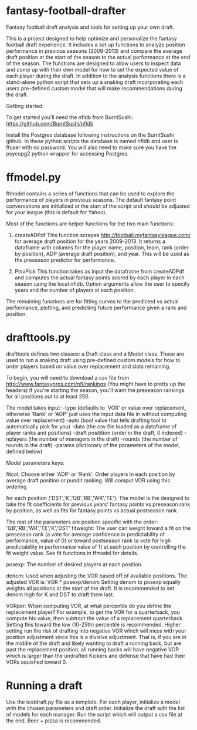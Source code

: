fantasy-football-drafter
========================

Fantasy football draft analysis and tools for setting up your own draft.

This is a project designed to help optimize and personalize the fantasy
football draft experience.  It includes a set up functions to analyze
position performance in previous seasons (2009-2013) and compare the
average draft position at the start of the season to the actual
performance at the end of the season. The functions are designed to
allow users to inspect data and come up with their own model for how to
set the expected value of each player during the draft. In addition to
the analysis functions there is a stand-alone python script that sets up
a snaking draft incorporating each users pre-defined custom model that
will make recommendations during the draft.



Getting started:

To get started you'll need the nfldb from BurntSushi:
https://github.com/BurntSushi/nfldb

Install the Postgres database following instructions on the BurntSushi
github.  In these python scripts the database is named nfldb and user is
ffuser with no password.  You will also need to make sure you have the
psycopg2 python wrapper for accessing Postgres.


ffmodel.py
==========

ffmodel contains a series of functions that can be used to explore the
performance of players in previous seasons.  The default fantasy point
conversations are initialized at the start of the script and should be
adjusted for your league (this is default for Yahoo).

Most of the functions are helper functions for the two main functions:
1) createADPdf This function scrapes
http://football.myfantasyleague.com/ for average draft position for the
years 2009-2013.  It returns a dataframe with columns for the player
name, position, team, rank (order by position), ADP (average draft
position), and year.  This will be used as the preseason predictor for
performance.


2) PtsvPick This function takes as input the dataframe from createADPdf
and computes the actual fantasy points scored by each player in each
season using the local nfldb. Option arguments allow the user to specify
years and the number of players at each position.

The remaining functions are for fitting curves to the predicted vs
actual performance, plotting, and predicting future performance given a
rank and position.

drafttools.py
=============

drafttools defines two classes: a Draft class and a Model class. These
are used to run a snaking draft using pre-defined custom models for how
to order players based on value over replacement and slots remaining.

To begin, you will need to download a csv file from
http://www.fantasypros.com/nfl/rankings (You might have to pretty up the
headers) If you're starting the season, you'll want the preseason
rankings for all positions out to at least 250.

The model takes input: -type (defaults to 'VOR' or value over
replacement, otherwise 'Rank' or 'ADP' just uses the input data file in
without computing value over replacement) -auto (bool value that tells
drafting tool to automatically pick for you) -data (the csv file loaded
as a dataframe of player ranks and positions) -draft positition (order
in the draft, 0 indexed) -nplayers (the number of managers in the draft)
-rounds (the number of rounds in the draft) -params (dictionary of the
parameters of the model, defined below)

Model parameters keys:

fitcol: Choose either 'ADP' or 'Rank'.  Order players in each position
by average draft position or pundit ranking.  Will comput VOR using this
ordering

for each position ('DST','K','QB','RB','WR','TE'): The model is the
designed to take the fit coefficients for previous years' fantasy points
vs preseason rank by position, as well as fits for fantasy points vs
actual postseason rank.

The rest of the parameters are position specific with the order:
'QB','RB','WR','TE','K','DST' fitweight: The user can weight toward a
fit on the preseason rank (a vote for average confidence in
predictability of performance, value of 0) or toward postseason rank (a
vote for high predictability in performance value of 1) at each position
by controlling the fit weight value.  See fit functions in ffmodel for
details.

posexp: The number of desired players at each position.

denom: Used when adjusting the VOR based off of available positions. 
The adjusted VOR is: VOR * posexp/denom Setting denom to posexp equally
weights all positions at the start of the draft. It is recommended to
set denom high for K and DST to draft them last.

VORper: When computing VOR, at what percentile do you define the
replacement player? For example, to get the VOR for a quarterback, you
compute his value, then subtract the value of a replacement quarterback.
 Setting this toward the low (10-25th) percentile is recommended. 
Higher setting run the risk of drafting into negative VOR which will
mess with your position adjustment since this is a divisive adjustment. 
That is, if you are in the middle of the draft and likely wanting to
draft a running back, but are past the replacement position, all running
backs will have negative VOR which is larger than the undrafted Kickers
and defense that have had their VORs squished toward 0.

Running a draft 
=============== 
Use the testdraft.py file as a template.
 For each player, initialize a model with the chosen parameters and
draft order.  Initialize the draft with the list of models for each
manager.  Run the script which will output a csv file at the end. Beer +
pizza is recommended.